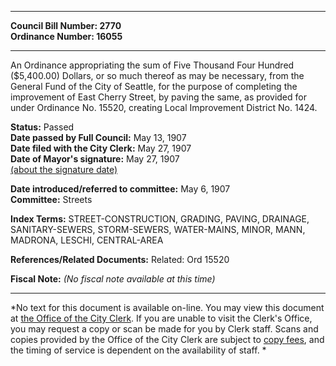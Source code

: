 * * * * *  
  
**Council Bill Number: [](#h0)[](#h2)2770**   
**Ordinance Number: 16055**  
  
* * * * *  
  
An Ordinance appropriating the sum of Five Thousand Four Hundred ($5,400.00) Dollars, or so much thereof as may be necessary, from the General Fund of the City of Seattle, for the purpose of completing the improvement of East Cherry Street, by paving the same, as provided for under Ordinance No. 15520, creating Local Improvement District No. 1424.  
  
**Status:** Passed   
**Date passed by Full Council:** May 13, 1907   
**Date filed with the City Clerk:** May 27, 1907   
**Date of Mayor's signature:** May 27, 1907   
[(about the signature date)](/~public/approvaldate.htm)   
  
  
**Date introduced/referred to committee:** May 6, 1907   
**Committee:** Streets   
  
**Index Terms:** STREET-CONSTRUCTION, GRADING, PAVING, DRAINAGE, SANITARY-SEWERS, STORM-SEWERS, WATER-MAINS, MINOR, MANN, MADRONA, LESCHI, CENTRAL-AREA  
  
**References/Related Documents:** Related: Ord 15520  
  
**Fiscal Note:** *(No fiscal note available at this time)*  
  
* * * * *  
  
*No text for this document is available on-line. You may view this document at [the Office of the City Clerk](http://www.seattle.gov/leg/clerk/contactUs.htm). If you are unable to visit the Clerk's Office, you may request a copy or scan be made for you by Clerk staff. Scans and copies provided by the Office of the City Clerk are subject to [copy fees](http://clerk.seattle.gov/~public/clerkfees.htm), and the timing of service is dependent on the availability of staff. *  
  
  
